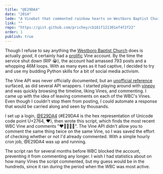 ```yaml
---
title: "@E29DA4"
date: "2014"
lede: "A Vinebot that commented rainbow hearts on Westboro Baptist Church Vines."
link: ""
repo: "https://gist.github.com/prichey/cb161f121301ef4f2f22"
order: 1
publish: true
---
```


Though I refuse to say anything the
<a href="https://en.wikipedia.org/wiki/Westboro_Baptist_Church" target="_blank">Westboro
Baptist Church</a> does is actually _good_, it certainly had a
<a href="http://gawker.com/the-god-hates-fags-church-makes-amazing-vines-1498972724" target="_blank">prolific</a>
Vine account. By the time the service shut down (RIP 😭), the account had
amassed 793 posts and a whopping 46M loops. With as many eyes as it had captive,
I decided to try and use my budding Python skills for a bit of social media
activism.

The Vine API was never officially documented, but an
<a href="https://github.com/starlock/vino/wiki/API-Reference" target="_blank">unofficial
reference</a> surfaced, as did several API wrappers. I started playing around
with <a href="https://github.com/davoclavo/vinepy" target="_blank">vinepy</a>
and was quickly browsing the timeline, liking Vines, and commenting. I came up
with the idea of leaving comments on each of the WBC's Vines. Even though I
couldn't stop them from posting, I could automate a response that would be
carried along and seen by thousands.

I set up a login,
<a href="https://twitter.com/E29DA4/" target="_blank">@E29DA4</a> (#E29DA4 is
the hex representation of Unicode code point U+2764, ❤), then wrote this script,
which finds the most recent WBC Vine and comments "❤️💛💚💙💜". The Vine API
didn't allow you to comment the same thing twice on the same Vine, so I was
saved the effort of checking whether or not I'd already commented. With a simple
hourly cron job, @E29DA4 was up and running.

The script ran for several months before WBC blocked the account, preventing it
from commenting any longer. I wish I had statistics about on how many Vines the
script commented, but my guess would be in the hundreds, since it ran during the
period when the WBC was most active.
